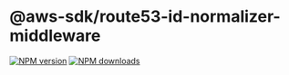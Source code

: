 # @aws-sdk/route53-id-normalizer-middleware

[![NPM version](https://img.shields.io/npm/v/@aws-sdk/route53-id-normalizer-middleware/preview.svg)](https://www.npmjs.com/package/@aws-sdk/route53-id-normalizer-middleware)
[![NPM downloads](https://img.shields.io/npm/dm/@aws-sdk/route53-id-normalizer-middleware.svg)](https://www.npmjs.com/package/@aws-sdk/route53-id-normalizer-middleware)
